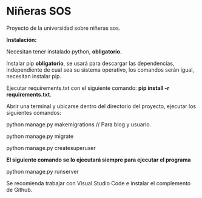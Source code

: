 # Niñeras SOS

Proyecto de la universidad sobre niñeras sos.

**Instalación:** 

Necesitan tener instalado python, **obligatorio.**

Instalar pip **obligatorio**, se usará para descargar las dependencias, independiente de cual sea su sistema operativo, los comandos serán igual, necesitan instalar pip.

Ejecutar requirements.txt con el siguiente comando: **pip install -r requirements.txt**.

Abrir una terminal y ubicarse dentro del directorio del proyecto, ejecutar los siguientes comandos:

python manage.py makemigrations // Para blog y usuario.

python manage.py migrate

python manage.py createsuperuser

**El siguiente comando se lo ejecutará siempre para ejecutar el programa**

python manage.py runserver


Se recomienda trabajar con Visual Studio Code e instalar el complemento de Github.